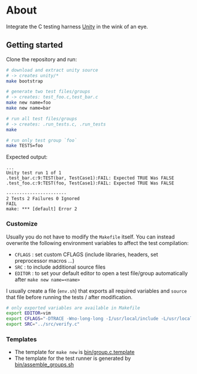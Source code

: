 About
===========

Integrate the C testing harness [Unity](http://throwtheswitch.org/white-papers/unity-intro.html) in the wink of an eye.

Getting started
-----------------

Clone the repository and run:

```bash
# download and extract unity source
# -> creates unity/*
make bootstrap

# generate two test files/groups
# -> creates: test_foo.c,test_bar.c
make new name=foo
make new name=bar

# run all test files/groups
# -> creates: .run_tests.c, .run_tests
make

# run only test group `foo`
make TESTS=foo
```

Expected output:
```
...
Unity test run 1 of 1
.test_bar.c:9:TEST(bar, TestCase1):FAIL: Expected TRUE Was FALSE
.test_foo.c:9:TEST(foo, TestCase1):FAIL: Expected TRUE Was FALSE

-----------------------
2 Tests 2 Failures 0 Ignored
FAIL
make: *** [default] Error 2
```

### Customize

Usually you do not have to modify the `Makefile` itself.
You can instead overwrite the following environment variables to affect
the test compilation:

* `CFLAGS` : set custom CFLAGS (include libraries, headers, set preprocessor macros ...)
* `SRC` : to include additional source files
* `EDITOR` : to set your default editor to open a test file/group automatically after `make new name=<name>`

I usually create a file (`env.sh`) that exports all required variables
and `source` that file before running the tests / after modification.

```bash
# only exported variables are available in Makefile
export EDITOR=vim
export CFLAGS="-DTRACE -Wno-long-long -I/usr/local/include -L/usr/local/lib  -lssl -lcrypto"
export SRC="../src/verify.c"
```

### Templates

* The template for `make new` is [bin/group.c.template](bin/group.c.template)
* The template for the test runner is generated by  [bin/assemble_groups.sh](bin/assemble_groups.sh)
